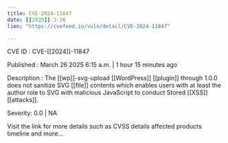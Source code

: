 ```yaml
---
title: CVE-2024-11847
date: [[2025]]-3-26
lien: "https://cvefeed.io/vuln/detail/CVE-2024-11847"

---
```


CVE ID : CVE-[[2024]]-11847

Published :  March 26
2025
6:15 a.m. | 1 hour
15 minutes ago

Description : The [[wp]]-svg-upload  [[WordPress]] [[plugin]] through 1.0.0 does not sanitize SVG [[file]] contents
which enables users with at least the author role to SVG with malicious JavaScript to conduct Stored [[XSS]] [[attacks]].

Severity: 0.0 | NA

Visit the link for more details
such as CVSS details
affected products
timeline
and more...
